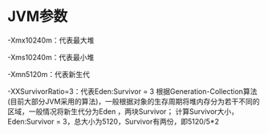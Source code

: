 # JVM参数

-Xmx10240m：代表最大堆

-Xms10240m：代表最小堆

-Xmn5120m：代表新生代

-XXSurvivorRatio=3：代表Eden:Survivor = 3  根据Generation-Collection算法(目前大部分JVM采用的算法)，一般根据对象的生存周期将堆内存分为若干不同的区域，一般情况将新生代分为Eden ，两块Survivor；   计算Survivor大小， Eden:Survivor = 3，总大小为5120，Survivor有两份，即5120/5*2

